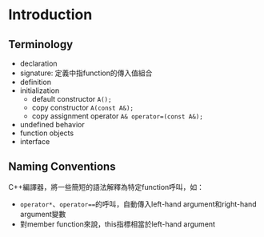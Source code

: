 # Introduction
## Terminology
* declaration
* signature: 定義中指function的傳入值組合
* definition
* initialization
    * default constructor `A();`
    * copy constructor `A(const A&);`
    * copy assignment operator `A& operator=(const A&);`
* undefined behavior
* function objects
* interface

## Naming Conventions
C++編譯器，將一些簡短的語法解釋為特定function呼叫，如：
* `operator*`、`operator==`的呼叫，自動傳入left-hand argument和right-hand argument變數
* 對member function來說，this指標相當於left-hand argument
